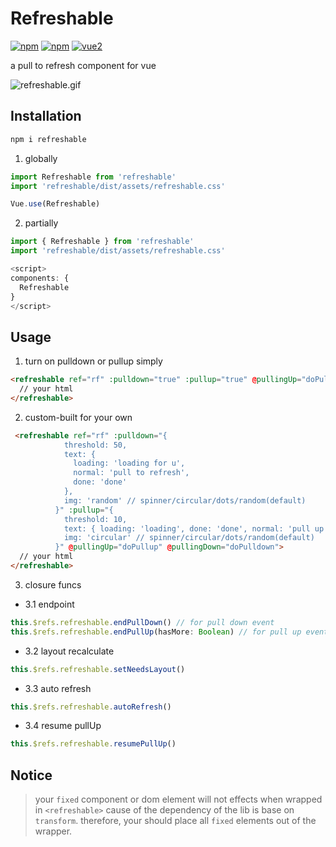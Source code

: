 # Refreshable

[![npm](https://img.shields.io/npm/v/refreshable?color=green)]((https://www.npmjs.com/package/refreshable))
[![npm](https://img.shields.io/npm/dm/refreshable.svg)](https://www.npmjs.com/package/refreshable)
[![vue2](https://img.shields.io/badge/vue-2.x-brightgreen.svg)](https://vuejs.org/)

a pull to refresh component for vue

![refreshable.gif](./screenshots/refreshable.gif)
## Installation

```js
npm i refreshable
```

1. globally
```js
import Refreshable from 'refreshable'
import 'refreshable/dist/assets/refreshable.css'

Vue.use(Refreshable)
```

2. partially
```js
import { Refreshable } from 'refreshable'
import 'refreshable/dist/assets/refreshable.css'

<script>
components: {
  Refreshable
}
</script>

```

## Usage

1. turn on pulldown or pullup simply

```html
<refreshable ref="rf" :pulldown="true" :pullup="true" @pullingUp="doPullup" @pullingDown="doPulldown">
  // your html
</refreshable>
```

2. custom-built for your own
```html
 <refreshable ref="rf" :pulldown="{
            threshold: 50,
            text: {
              loading: 'loading for u',
              normal: 'pull to refresh',
              done: 'done'
            },
            img: 'random' // spinner/circular/dots/random(default)
          }" :pullup="{
            threshold: 10,
            text: { loading: 'loading', done: 'done', normal: 'pull up and load more', noMore: 'all loaded' },
            img: 'circular' // spinner/circular/dots/random(default)
          }" @pullingUp="doPullup" @pullingDown="doPulldown">
  // your html      
</refreshable>
```
3. closure funcs

- 3.1 endpoint

```js
this.$refs.refreshable.endPullDown() // for pull down event
this.$refs.refreshable.endPullUp(hasMore: Boolean) // for pull up event
```

- 3.2 layout recalculate

```js
this.$refs.refreshable.setNeedsLayout()
```

- 3.3 auto refresh
```js
this.$refs.refreshable.autoRefresh()
```

- 3.4 resume pullUp
```js
this.$refs.refreshable.resumePullUp()
```

## Notice

> your `fixed` component or dom element will not effects when wrapped in `<refreshable>` cause of the dependency of the lib is base on `transform`. therefore, your should place all `fixed` elements out of the wrapper.